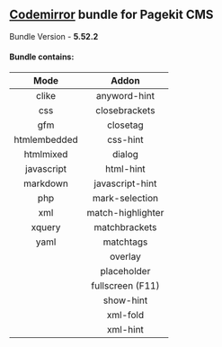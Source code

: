 ## [Codemirror](http://codemirror.net/) bundle for Pagekit CMS
Bundle Version - **5.52.2**
#### Bundle contains:
|**Mode** | **Addon** |
|:-------:|:---------:|
|clike | anyword-hint |
|css | closebrackets |
|gfm | closetag |
|htmlembedded | css-hint |
|htmlmixed | dialog |
|javascript | html-hint |
|markdown | javascript-hint |
|php | mark-selection |
|xml | match-highlighter |
|xquery | matchbrackets |
|yaml | matchtags |
|| overlay |
|| placeholder |
|| fullscreen (F11) |
|| show-hint |
|| xml-fold |
|| xml-hint |
